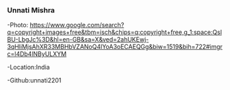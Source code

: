 ### Unnati Mishra

-Photo: https://www.google.com/search?q=copyright+images+free&tbm=isch&chips=q:copyright+free,g_1:space:QslBU-LbgJc%3D&hl=en-GB&sa=X&ved=2ahUKEwj-3qHliMjsAhXR33MBHbVZANoQ4lYoA3oECAEQGg&biw=1519&bih=722#imgrc=l4Db4lNByULXYM

-Location:India

-Github:unnati2201
